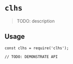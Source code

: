 # `clhs`

> TODO: description

## Usage

```
const clhs = require('clhs');

// TODO: DEMONSTRATE API
```
